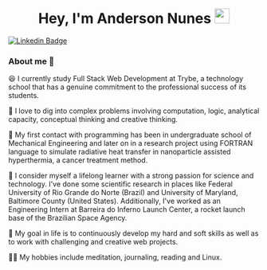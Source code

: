 <h1 align="center">Hey, I'm Anderson Nunes <img src="https://raw.githubusercontent.com/aemmadi/aemmadi/master/wave.gif" width="30px"></h1> 

[![Linkedin Badge](https://img.shields.io/badge/-andersonnunes-blue?style=flat-square&logo=Linkedin&logoColor=white&link=https://www.linkedin.com/in/andersonnunessousa/)](https://www.linkedin.com/in/andersonnunessousa/)
<!-- ![Visitor Badge](https://visitor-badge.laobi.icu/badge?page_id=gitnunes.gitnunes) -->

<!-- <p align="center"> <img src="https://octodex.github.com/images/daftpunktocat-thomas.gif" height="160px" width="160px"> <img src="https://octodex.github.com/images/daftpunktocat-guy.gif" height="160px" width="160px"> </p> -->

### About me 👋
 
😆 I currently study Full Stack Web Development at Trybe, a technology school that has a genuine commitment to the professional success of its students.

🧮 I love to dig into complex problems involving computation, logic, analytical capacity, conceptual thinking and creative thinking. 

🤖 My first contact with programming has been in undergraduate school of Mechanical Engineering and later on in a research project using FORTRAN language to simulate radiative heat transfer in nanoparticle assisted hyperthermia, a cancer treatment method. 

📖 I consider myself a lifelong learner with a strong passion for science and technology. I've done some scientific research in places like Federal University of Rio Grande do Norte (Brazil) and University of Maryland, Baltimore County (United States). Additionally, I've worked as an Engineering Intern at Barreira do Inferno Launch Center, a rocket launch base of the Brazilian Space Agency.

🎯 My goal in life is to continuously develop my hard and soft skills as well as to work with challenging and creative web projects.

🧘‍♂️ My hobbies include meditation, journaling, reading and Linux.


<!--
**gitnunes/gitnunes** is a ✨ _special_ ✨ repository because its `README.md` (this file) appears on your GitHub profile.

Here are some ideas to get you started:

- 🔭 I’m currently working on ...
- 🌱 I’m currently learning ...
- 👯 I’m looking to collaborate on ...
- 🤔 I’m looking for help with ...
- 💬 Ask me about ...
- 📫 How to reach me: ...
- 😄 Pronouns: ...
- ⚡ Fun fact: ...
-->

<!-- ![Anderson's Github Stats](https://github-readme-stats.vercel.app/api?username=gitnunes&count_private=true&show_icons=true&include_all_commits=true) -->

<!-- ![Top Langs](https://github-readme-stats.vercel.app/api/top-langs/?username=gitnunes&hide=TeX&layout=compact)
<br/>
 -->

